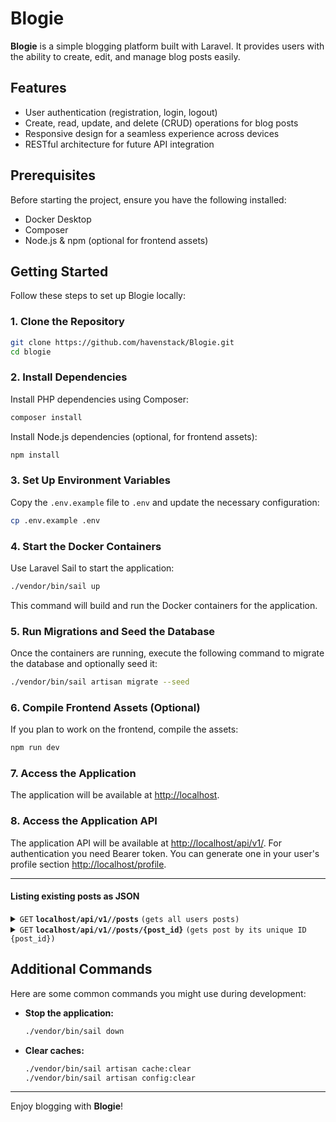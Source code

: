 # Blogie

**Blogie** is a simple blogging platform built with Laravel. It provides users with the ability to create, edit, and manage blog posts easily.

## Features

- User authentication (registration, login, logout)
- Create, read, update, and delete (CRUD) operations for blog posts
- Responsive design for a seamless experience across devices
- RESTful architecture for future API integration

## Prerequisites

Before starting the project, ensure you have the following installed:

- Docker Desktop
- Composer
- Node.js & npm (optional for frontend assets)

## Getting Started

Follow these steps to set up Blogie locally:

### 1. Clone the Repository

```bash
git clone https://github.com/havenstack/Blogie.git
cd blogie
```

### 2. Install Dependencies

Install PHP dependencies using Composer:

```bash
composer install
```

Install Node.js dependencies (optional, for frontend assets):

```bash
npm install
```

### 3. Set Up Environment Variables

Copy the `.env.example` file to `.env` and update the necessary configuration:

```bash
cp .env.example .env
```

### 4. Start the Docker Containers

Use Laravel Sail to start the application:

```bash
./vendor/bin/sail up
```

This command will build and run the Docker containers for the application.

### 5. Run Migrations and Seed the Database

Once the containers are running, execute the following command to migrate the database and optionally seed it:

```bash
./vendor/bin/sail artisan migrate --seed
```

### 6. Compile Frontend Assets (Optional)

If you plan to work on the frontend, compile the assets:

```bash
npm run dev
```

### 7. Access the Application

The application will be available at [http://localhost](http://localhost).

### 8. Access the Application API

The application API will be available at [http://localhost/api/v1/](http://localhost/api/v1/).
For authentication you need Bearer token. You can generate one in your user's profile section [http://localhost/profile](http://localhost/profile).

------------------------------------------------------------------------------------------

#### Listing existing posts as JSON

<details>
 <summary><code>GET</code> <code><b>localhost/api/v1//posts</b></code> <code>(gets all users posts)</code></summary>

##### Parameters

> None

##### Responses

> | http code     | content-type              | response |
> |---------------|---------------------------|----------|
> | `200`         | `application/json`        | JSON     |


</details>

<details>
 <summary><code>GET</code> <code><b>localhost/api/v1//posts/{post_id}</b></code> <code>(gets post by its unique ID {post_id})</code></summary>

##### Parameters

> | name         |  type     | data type | description               |
> |--------------|-----------|-----------|---------------------------|
> | `post_id`    |  required | int       | The unique post id        |

##### Responses

> | http code     | content-type              | response                                                            |
> |---------------|---------------------------|---------------------------------------------------------------------|
> | `200`         | `application/json`        | JSON                                                         |

</details>

## Additional Commands

Here are some common commands you might use during development:

- **Stop the application:**
  ```bash
  ./vendor/bin/sail down
  ```


- **Clear caches:**
  ```bash
  ./vendor/bin/sail artisan cache:clear
  ./vendor/bin/sail artisan config:clear
  ```

---

Enjoy blogging with **Blogie**!
